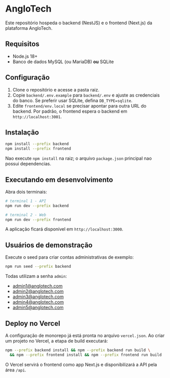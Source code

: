 # AngloTech

Este repositório hospeda o backend (NestJS) e o frontend (Next.js) da plataforma AngloTech.

## Requisitos

- Node.js 18+
- Banco de dados MySQL (ou MariaDB) **ou** SQLite

## Configuração

1. Clone o repositório e acesse a pasta raiz.
2. Copie `backend/.env.example` para `backend/.env` e ajuste as credenciais do banco. Se preferir usar SQLite, defina `DB_TYPE=sqlite`.
3. Edite `frontend/env.local` se precisar apontar para outra URL do backend. Por padrão, o frontend espera o backend em `http://localhost:3001`.

## Instalação

```bash
npm install --prefix backend
npm install --prefix frontend
```

Nao execute `npm install` na raiz; o arquivo `package.json` principal nao possui dependencias.

## Executando em desenvolvimento

Abra dois terminais:

```bash
# terminal 1 - API
npm run dev --prefix backend

# terminal 2 - Web
npm run dev --prefix frontend
```

A aplicação ficará disponível em `http://localhost:3000`.

## Usuários de demonstração

Execute o seed para criar contas administrativas de exemplo:

```bash
npm run seed --prefix backend
```

Todas utilizam a senha `admin`:

- admin1@anglotech.com
- admin2@anglotech.com
- admin3@anglotech.com
- admin4@anglotech.com
- admin5@anglotech.com

## Deploy no Vercel

A configuração de monorepo já está pronta no arquivo `vercel.json`. Ao criar um projeto no Vercel, a etapa de build executará:

```bash
npm --prefix backend install && npm --prefix backend run build \
  && npm --prefix frontend install && npm --prefix frontend run build
```

O Vercel servirá o frontend como app Next.js e disponibilizará a API pela área `/api`.
